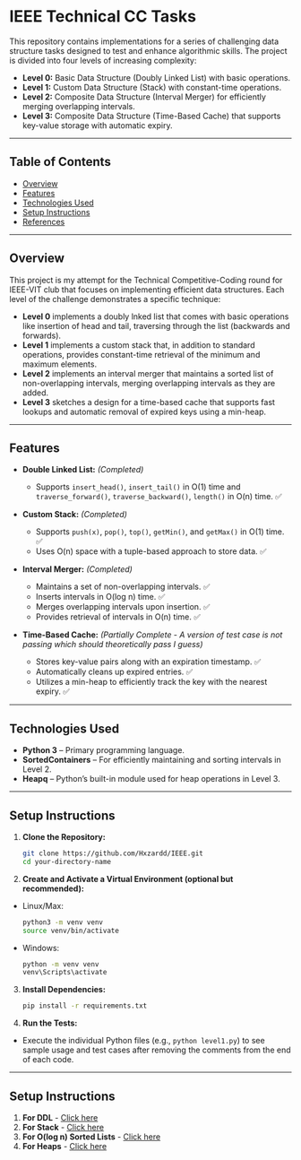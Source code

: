 # IEEE Technical CC Tasks

This repository contains implementations for a series of challenging data structure tasks designed to test and enhance algorithmic skills. The project is divided into four levels of increasing complexity:

- **Level 0:** Basic Data Structure (Doubly Linked List) with basic operations.
- **Level 1:** Custom Data Structure (Stack) with constant-time operations.
- **Level 2:** Composite Data Structure (Interval Merger) for efficiently merging overlapping intervals.
- **Level 3:** Composite Data Structure (Time-Based Cache) that supports key-value storage with automatic expiry.

---

## Table of Contents
- [Overview](#overview)
- [Features](#features)
- [Technologies Used](#technologies-used)
- [Setup Instructions](#setup-instructions)
- [References](#references)

---

## Overview

This project is my attempt for the Technical Competitive-Coding round for IEEE-VIT club that focuses on implementing efficient data structures. Each level of the challenge demonstrates a specific technique:
- **Level 0** implements a doubly lnked list that comes with basic operations like insertion of head and tail, traversing through the list (backwards and forwards).
- **Level 1** implements a custom stack that, in addition to standard operations, provides constant-time retrieval of the minimum and maximum elements.
- **Level 2** implements an interval merger that maintains a sorted list of non-overlapping intervals, merging overlapping intervals as they are added.
- **Level 3** sketches a design for a time-based cache that supports fast lookups and automatic removal of expired keys using a min-heap.

---

## Features

- **Double Linked List:** *(Completed)*
  - Supports `insert_head()`, `insert_tail()` in O(1) time and `traverse_forward()`, `traverse_backward()`, `length()` in O(n) time. ✅

- **Custom Stack:** *(Completed)*
  - Supports `push(x)`, `pop()`, `top()`, `getMin()`, and `getMax()` in O(1) time. ✅
  - Uses O(n) space with a tuple-based approach to store data. ✅

- **Interval Merger:** *(Completed)*
  - Maintains a set of non-overlapping intervals. ✅
  - Inserts intervals in O(log n) time. ✅
  - Merges overlapping intervals upon insertion. ✅
  - Provides retrieval of intervals in O(n) time. ✅

- **Time-Based Cache:** *(Partially Complete - A version of test case is not passing which should theoretically pass I guess)*
  - Stores key-value pairs along with an expiration timestamp. ✅
  - Automatically cleans up expired entries. ✅
  - Utilizes a min-heap to efficiently track the key with the nearest expiry. ✅

---

## Technologies Used

- **Python 3** – Primary programming language.
- **SortedContainers** – For efficiently maintaining and sorting intervals in Level 2.
- **Heapq** – Python’s built-in module used for heap operations in Level 3.

---

## Setup Instructions

1. **Clone the Repository:**
   ```bash
   git clone https://github.com/Hxzardd/IEEE.git
   cd your-directory-name
   ```

2. **Create and Activate a Virtual Environment (optional but recommended):**
 - Linux/Max:
   ```bash
   python3 -m venv venv
   source venv/bin/activate
   ```

 - Windows:
    ```bash
   python -m venv venv
   venv\Scripts\activate
   ```

3. **Install Dependencies:**
   ```bash
   pip install -r requirements.txt
   ```

4. **Run the Tests:**
- Execute the individual Python files (e.g., `python level1.py`) to see sample usage and test cases after removing the comments from the end of each code.

---

## Setup Instructions

1. **For DDL** - [Click here](https://www.geeksforgeeks.org/doubly-linked-list/)
2. **For Stack** - [Click here](https://www.geeksforgeeks.org/stack-in-python/)
3. **For O(log n) Sorted Lists** - [Click here](https://www.geeksforgeeks.org/python-sorted-containers-an-introduction/)
4. **For Heaps** - [Click here](https://www.geeksforgeeks.org/heap-queue-or-heapq-in-python/)